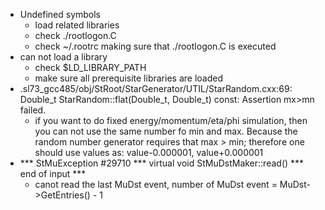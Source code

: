 * Undefined symbols
  * load related libraries
  * check ./rootlogon.C
  * check ~/.rootrc making sure that ./rootlogon.C is executed
* can not load a library
  * check $LD_LIBRARY_PATH
  * make sure all prerequisite libraries are loaded
* .sl73_gcc485/obj/StRoot/StarGenerator/UTIL/StarRandom.cxx:69: Double_t StarRandom::flat(Double_t, Double_t) const: Assertion mx>mn failed.
  * if you want to do fixed energy/momentum/eta/phi simulation, then you can not
    use the same number fo min and max. Because the random number generator requires
    that max > min; therefore one should use values as:
      value-0.000001, value+0.000001 
* *** StMuException #29710 *** virtual void StMuDstMaker::read() *** end of input ***
  * canot read the last MuDst event, number of MuDst event = MuDst->GetEntries() - 1 
